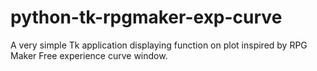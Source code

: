 # python-tk-rpgmaker-exp-curve
A very simple Tk application displaying function on plot inspired by RPG Maker Free experience curve window.
